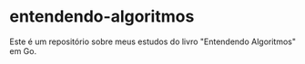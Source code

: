 # entendendo-algoritmos
Este é um repositório sobre meus estudos do livro "Entendendo Algoritmos" em Go.
